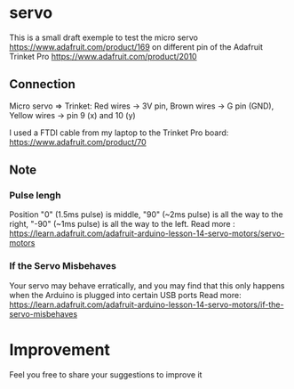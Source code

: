 # servo
This is a small draft exemple to test the micro servo https://www.adafruit.com/product/169 on different pin of the Adafruit Trinket Pro https://www.adafruit.com/product/2010

## Connection
Micro servo => Trinket:
Red wires -> 3V pin,
Brown wires -> G pin (GND),
Yellow wires -> pin 9 (x) and 10 (y)

I used a FTDI cable from my laptop to the Trinket Pro board: https://www.adafruit.com/product/70


## Note
### Pulse lengh
Position "0" (1.5ms pulse) is middle, "90" (~2ms pulse) is all the way to the right, "-90" (~1ms pulse) is all the way to the left.
Read more : https://learn.adafruit.com/adafruit-arduino-lesson-14-servo-motors/servo-motors

### If the Servo Misbehaves
Your servo may behave erratically, and you may find that this only happens when the Arduino is plugged into certain USB ports
Read more: https://learn.adafruit.com/adafruit-arduino-lesson-14-servo-motors/if-the-servo-misbehaves 

# Improvement
Feel you free to share your suggestions to improve it

